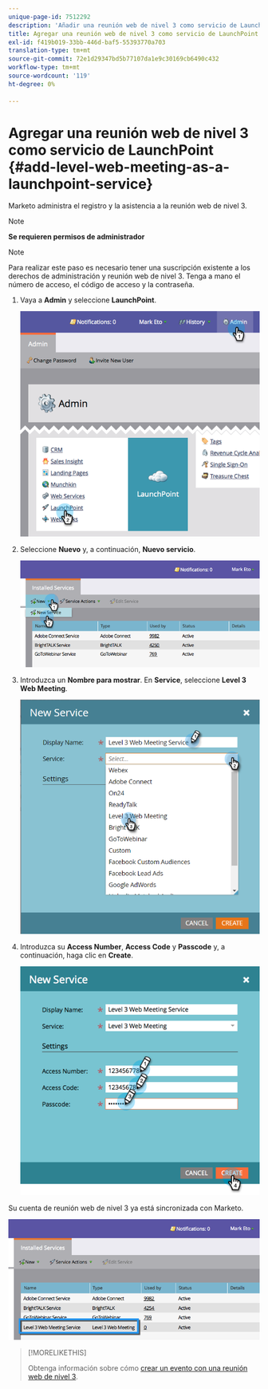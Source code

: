 ```yaml
---
unique-page-id: 7512292
description: 'Añadir una reunión web de nivel 3 como servicio de LaunchPoint: Marketo Docs: documentación del producto'
title: Agregar una reunión web de nivel 3 como servicio de LaunchPoint
exl-id: f419b019-33bb-446d-baf5-55393770a703
translation-type: tm+mt
source-git-commit: 72e1d29347bd5b77107da1e9c30169cb6490c432
workflow-type: tm+mt
source-wordcount: '119'
ht-degree: 0%

---
```


# Agregar una reunión web de nivel 3 como servicio de LaunchPoint {#add-level-web-meeting-as-a-launchpoint-service}

Marketo administra el registro y la asistencia a la reunión web de nivel 3.

>[!NOTE]
>
>**Se requieren permisos de administrador**

>[!NOTE]
>
>Para realizar este paso es necesario tener una suscripción existente a los derechos de administración y reunión web de nivel 3. Tenga a mano el número de acceso, el código de acceso y la contraseña.

1. Vaya a **Admin** y seleccione **LaunchPoint**.

   ![](assets/image2015-4-23-10-3a5-3a12.png)

1. Seleccione **Nuevo** y, a continuación, **Nuevo servicio**.

   ![](assets/level-3-web-meeting-new-service.png)

1. Introduzca un **Nombre para mostrar**. En **Service**, seleccione **Level 3 Web Meeting**.

   ![](assets/new-service-level-3.png)

1. Introduzca su **Access Number**, **Access Code** y **Passcode** y, a continuación, haga clic en **Create**.

   ![](assets/image2015-4-23-10-3a10-3a26.png)

Su cuenta de reunión web de nivel 3 ya está sincronizada con Marketo.

![](assets/level-3-web-meeting.png)

>[!MORELIKETHIS]
>
>Obtenga información sobre cómo [crear un evento con una reunión web de nivel 3](/help/marketo/product-docs/demand-generation/events/create-an-event/create-an-event-with-level-3-web-meeting.md).
